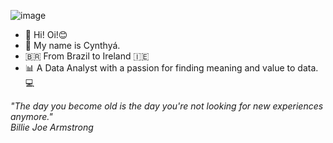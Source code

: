![image](https://user-images.githubusercontent.com/75613857/121895411-175fde00-cd18-11eb-9c2d-6c9c7496dfd8.png)
- 👋 Hi! Oi!😊
- 👩 My name is Cynthyá.
- 🇧🇷 From Brazil to Ireland 🇮🇪 
- 📊 A Data Analyst with a passion for finding meaning and value to data.💻


*"The day you become old is the day you're not looking for new experiences anymore."<br>
Billie Joe Armstrong*
